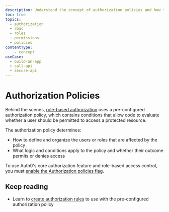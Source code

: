 ```yaml
---
description: Understand the concept of authorization policies and how they apply in Auth0.
toc: true
topics:
  - authorization
  - rbac
  - roles
  - permissions
  - policies
contentType: 
    - concept
useCase:
  - build-an-app
  - call-api
  - secure-api
---
```

# Authorization Policies

Behind the scenes, [role-based authorization](/authorization/concepts/rbac) uses a pre-configured authorization policy, which contains conditions that allow code to evaluate whether a user should be permitted to access a protected resource.

The authorization policy determines:

* How to define and organize the users or roles that are affected by the policy
* What logic and conditions apply to the policy and whether their outcome permits or denies access

To use Auth0's core authorization feature and role-based access control, you must [enable the Authorization policies flag](/authorization/guides/enable-authz-policies.md).

## Keep reading

* Learn to [create authorization rules]() to use with the pre-configured authorization policy


